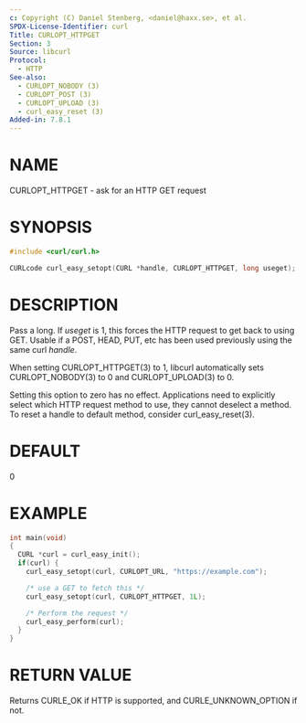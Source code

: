 ```yaml
---
c: Copyright (C) Daniel Stenberg, <daniel@haxx.se>, et al.
SPDX-License-Identifier: curl
Title: CURLOPT_HTTPGET
Section: 3
Source: libcurl
Protocol:
  - HTTP
See-also:
  - CURLOPT_NOBODY (3)
  - CURLOPT_POST (3)
  - CURLOPT_UPLOAD (3)
  - curl_easy_reset (3)
Added-in: 7.8.1
---
```


# NAME

CURLOPT_HTTPGET - ask for an HTTP GET request

# SYNOPSIS

~~~c
#include <curl/curl.h>

CURLcode curl_easy_setopt(CURL *handle, CURLOPT_HTTPGET, long useget);
~~~

# DESCRIPTION

Pass a long. If *useget* is 1, this forces the HTTP request to get back to
using GET. Usable if a POST, HEAD, PUT, etc has been used previously using the
same curl *handle*.

When setting CURLOPT_HTTPGET(3) to 1, libcurl automatically sets
CURLOPT_NOBODY(3) to 0 and CURLOPT_UPLOAD(3) to 0.

Setting this option to zero has no effect. Applications need to explicitly
select which HTTP request method to use, they cannot deselect a method. To
reset a handle to default method, consider curl_easy_reset(3).

# DEFAULT

0

# EXAMPLE

~~~c
int main(void)
{
  CURL *curl = curl_easy_init();
  if(curl) {
    curl_easy_setopt(curl, CURLOPT_URL, "https://example.com");

    /* use a GET to fetch this */
    curl_easy_setopt(curl, CURLOPT_HTTPGET, 1L);

    /* Perform the request */
    curl_easy_perform(curl);
  }
}
~~~

# RETURN VALUE

Returns CURLE_OK if HTTP is supported, and CURLE_UNKNOWN_OPTION if not.
